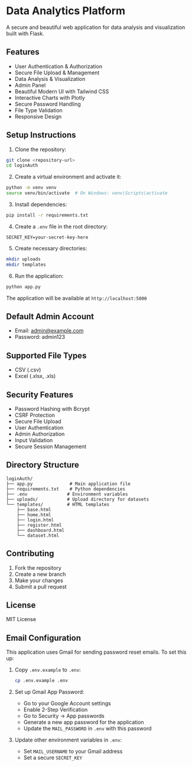 # Data Analytics Platform

A secure and beautiful web application for data analysis and visualization built with Flask.

## Features

- User Authentication & Authorization
- Secure File Upload & Management
- Data Analysis & Visualization
- Admin Panel
- Beautiful Modern UI with Tailwind CSS
- Interactive Charts with Plotly
- Secure Password Handling
- File Type Validation
- Responsive Design

## Setup Instructions

1. Clone the repository:
```bash
git clone <repository-url>
cd loginAuth
```

2. Create a virtual environment and activate it:
```bash
python -m venv venv
source venv/bin/activate  # On Windows: venv\Scripts\activate
```

3. Install dependencies:
```bash
pip install -r requirements.txt
```

4. Create a `.env` file in the root directory:
```
SECRET_KEY=your-secret-key-here
```

5. Create necessary directories:
```bash
mkdir uploads
mkdir templates
```

6. Run the application:
```bash
python app.py
```

The application will be available at `http://localhost:5000`

## Default Admin Account

- Email: admin@example.com
- Password: admin123

## Supported File Types

- CSV (.csv)
- Excel (.xlsx, .xls)

## Security Features

- Password Hashing with Bcrypt
- CSRF Protection
- Secure File Upload
- User Authentication
- Admin Authorization
- Input Validation
- Secure Session Management

## Directory Structure

```
loginAuth/
├── app.py              # Main application file
├── requirements.txt    # Python dependencies
├── .env               # Environment variables
├── uploads/           # Upload directory for datasets
└── templates/         # HTML templates
    ├── base.html
    ├── home.html
    ├── login.html
    ├── register.html
    ├── dashboard.html
    └── dataset.html
```

## Contributing

1. Fork the repository
2. Create a new branch
3. Make your changes
4. Submit a pull request

## License

MIT License

## Email Configuration

This application uses Gmail for sending password reset emails. To set this up:

1. Copy `.env.example` to `.env`:
   ```bash
   cp .env.example .env
   ```

2. Set up Gmail App Password:
   - Go to your Google Account settings
   - Enable 2-Step Verification
   - Go to Security → App passwords
   - Generate a new app password for the application
   - Update the `MAIL_PASSWORD` in `.env` with this password

3. Update other environment variables in `.env`:
   - Set `MAIL_USERNAME` to your Gmail address
   - Set a secure `SECRET_KEY` 